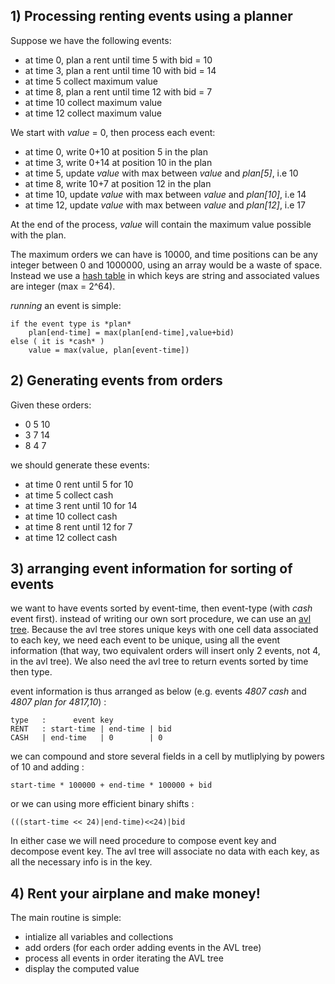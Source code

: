 ## 1) Processing renting events using a planner

Suppose we have the following events:

- at time 0, plan a rent until time 5 with bid = 10
- at time 3, plan a rent until time 10 with bid = 14
- at time 5 collect maximum value
- at time 8, plan a rent until time 12 with bid = 7
- at time 10 collect maximum value
- at time 12 collect maximum value

We start with *value* = 0, then process each event:

- at time 0, write 0+10 at position 5 in the plan
- at time 3, write 0+14 at position 10 in the plan
- at time 5, update *value* with max between *value* and *plan[5]*, i.e 10
- at time 8, write 10+7 at position 12 in the plan
- at time 10, update *value* with max between *value* and *plan[10]*, i.e 14
- at time 12, update *value* with max between *value* and *plan[12]*, i.e 17

At the end of the process, *value* will contain the maximum value possible with the plan.

The maximum orders we can have is 10000, and time positions can be any integer between 0 and 1000000, using an array would be a waste of space. Instead we use a [hash table](http://irdvo.github.io/ffl/docs/hct.html) in which keys are string and associated values are integer (max = 2^64).

*running* an event is simple:

    if the event type is *plan* 
        plan[end-time] = max(plan[end-time],value+bid)
    else ( it is *cash* )
        value = max(value, plan[event-time])


## 2) Generating events from orders
Given these orders:

- 0 5 10
- 3 7 14
- 8 4 7

we should generate these events:

- at time 0 rent until 5 for 10
- at time 5 collect cash
- at time 3 rent until 10 for 14
- at time 10 collect cash
- at time 8 rent until 12 for 7
- at time 12 collect cash

## 3) arranging event information for sorting of events

we want to have events sorted by event-time, then event-type (with *cash* event first). instead of writing our own sort procedure, we can use an [avl tree](http://irdvo.github.io/ffl/docs/act.html). Because the avl tree stores unique keys with one cell data associated to each key, we need each event to be unique, using all the event information (that way, two equivalent orders will insert only 2 events, not 4, in the avl tree). We also need the avl tree to return events sorted by time then type. 

event information is thus arranged as below (e.g. events *4807 cash* and *4807 plan for 4817,10*) :

    type   :      event key         
    RENT   : start-time | end-time | bid       
    CASH   | end-time   | 0        | 0 
   
we can compound and store several fields in a cell by mutliplying by powers of 10 and adding :

    start-time * 100000 + end-time * 100000 + bid

or we can using more efficient binary shifts :

    (((start-time << 24)|end-time)<<24)|bid

In either case we will need procedure to compose event key and decompose event key. The avl tree will associate no data with each key, as all the necessary info is in the key.

## 4) Rent your airplane and make money! 

The main routine is simple:

- intialize all variables and collections
- add orders (for each order adding events in the AVL tree)
- process all events in order iterating the AVL tree
- display the computed value



